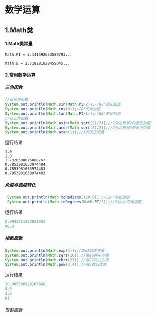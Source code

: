 # 数学运算

## 1.Math类

#### 1.Math类常量

`Math.PI = 3.141592653589793...`

`Math.E = 2.718281828459045...`

#### 2.常用数学运算

##### 三角函数

```java
//正三角函数
System.out.println(Math.sin(Math.PI/2));//90°的正弦值
System.out.println(Math.cos(0));//0°的余弦值
System.out.println(Math.tan(Math.PI/3));//60°的正切值
//反三角函数
System.out.println(Math.asin(Math.sqrt(2)/2));//2分之根号2的反正弦值
System.out.println(Math.acos(Math.sqrt(2)/2));//2分之根号2的反余弦值
System.out.println(Math.atan(1));//1的反正切值
```

运行结果

```
1.0
1.0
1.7320508075688767
0.7853981633974484
0.7853981633974483
0.7853981633974483
```

##### 角度与弧度转化

```java
 System.out.println(Math.toRadians(120.0));//120°的弧度值
 System.out.println(Math.toDegrees(Math.PI/2));//2分之π的角度值
```

运行结果

```java
2.0943951023931953
90.0
```

##### 指数函数

```java
System.out.println(Math.exp(3));//取e的3次方值
System.out.println(Math.sqrt(16));//取16的平方根
System.out.println(Math.cbrt(27));//取27的立方根
System.out.println(Math.pow(3,4));//取3的四次方
```

运行结果

```java
20.085536923187668
4.0
3.0
81.
```

###### 取整函数

